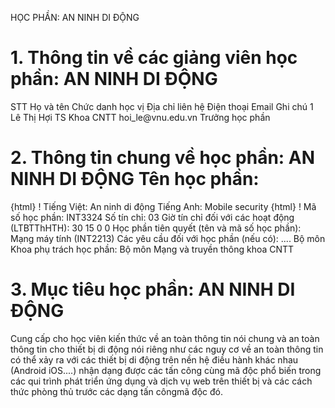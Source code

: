 HỌC PHẦN: AN NINH DI ĐỘNG
# 1. Thông tin về các giảng viên học phần: AN NINH DI ĐỘNG
STT Họ và tên Chức danh học vị Địa chỉ liên hệ Điện thoại Email Ghi chú 1 Lê Thị Hợi TS Khoa CNTT hoi\_le\@vnu.edu.vn Trưởng học phần
# 2. Thông tin chung về học phần: AN NINH DI ĐỘNG Tên học phần:
{html}
! Tiếng Việt: An ninh di động Tiếng Anh: Mobile security
{html}
! Mã số học phần: INT3324 Số tín chỉ: 03 Giờ tín chỉ đối với các hoạt động (LTBTThHTH): 30 15 0 0 Học phần tiên quyết (tên và mã số học phần): Mạng máy tính (INT2213) Các yêu cầu đối với học phần (nếu có): \.... Bộ môn Khoa phụ trách học phần: Bộ môn Mạng và truyền thông khoa
CNTT
# 3. Mục tiêu học phần: AN NINH DI ĐỘNG
Cung cấp cho học viên kiến thức về an toàn thông tin nói chung và an toàn thông tin cho thiết bị di động nói riêng như các nguy cơ về an toàn thông tin có thể xảy ra với các thiết bị di động trên nền hệ điều hành khác nhau (Android iOS....) nhận dạng được các tấn công cùng mã độc phổ biến trong các qui trình phát triển ứng dụng và dịch vụ web trên thiết bị và các cách thức phòng thủ trước các dạng tấn côngmã độc đó.
